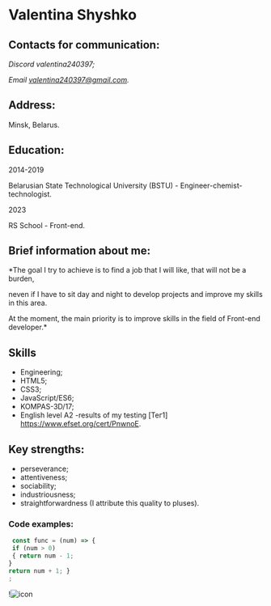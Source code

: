 # **Valentina Shyshko**

## Contacts for communication:
*Discord valentina240397;*

*Email valentina240397@gmail.com.*

## Address: 
Minsk, Belarus.

## Education:
2014-2019

Belarusian State Technological University (BSTU) - Engineer-chemist-technologist.

2023

RS School - Front-end.

## Brief information about me:
*The goal I try to achieve is to find a job that I will like, that will not be a burden,

neven if I have to sit day and night to develop projects and improve my skills in this area.

At the moment, the main priority is to improve skills in the field of Front-end developer.*

## Skills
- Engineering;
- HTML5;
- CSS3;
- JavaScript/ES6;
- KOMPAS-3D/17;
- English level A2 -results of my testing  [Тег1] https://www.efset.org/cert/PnwnoE.

## Key strengths:
- perseverance;
- attentiveness;
- sociability;
- industriousness;
- straightforwardness (I attribute this quality to pluses).

### Code examples:
```javascript
 const func = (num) => {
 if (num > 0)
 { return num - 1; 
} 
return num + 1; }
; 
```
!![icon](/rsschool-cv/i.png)